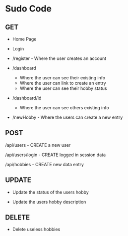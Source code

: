 # Sudo Code

## GET 
- Home Page 

- Login

- /register - Where the user creates an account 

- /dashboard
    - Where the user can see their existing info
    - Where the user can link to create an entry
    - Where the user can see their hobby status


- /dashboard/id
    - Where the user can see others existing info

- /newHobby - Where the users can create a new entry

## POST
/api/users - CREATE a new user

/api/users/login - CREATE logged in session data

/api/hobbies - CREATE new data entry

## UPDATE
- Update the status of the users hobby

- Update the users hobby description

## DELETE
- Delete useless hobbies










